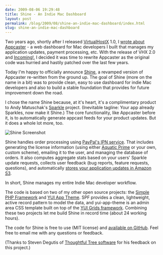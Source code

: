 ```yaml
---
date: 2009-08-06 19:29:48
title: Shine - An Indie Mac Dashboard
layout: post
permalink: /blog/2009/08/shine-an-indie-mac-dashboard/index.html
slug: shine-an-indie-mac-dashboard
---
```

Two years ago, shortly after I released [VirtualHostX](http://clickontyler.com/virtualhostx/) 1.0, I [wrote about Appcaster](http://clickontyler.com/blog/2007/09/lessons-from-a-first-time-mac-developer/) - a web dashboard for Mac developers I built that manages my application updates, payment processing, etc. With the release of VHX 2.0 and [Incoming!](http://incomingapp.com), I decided it was time to rewrite Appcaster as the original code was hurried and hastily patched over the last few years.

Today I'm happy to officially announce [Shine](http://github.com/tylerhall/Shine/tree/master), a revamped version of Appcaster re-written from the ground up. The goal of Shine (more on the name in a bit) was to provide clean, easy to use dashboard for indie Mac developers and also to build a stable foundation that provides for future improvement down the road.

I chose the name Shine because, at it's heart, it's a complimentary product to Andy Matuschak's [Sparkle](http://sparkle.andymatuschak.org/) project. (Inevitable tagline: Your app already Sparkles, now make it Shine.) The core functionality, like Appcaster before it, is to automatically generate appcast feeds for your product updates. But it does a whole lot more, too.

![Shine Screenshot](http://cdn.tyler.fm/blog/shine-ss1.png)

Shine handles order processing using [PayPal's IPN service](https://www.paypal.com/ipn). That includes generating the license information (using either [Aquatic Prime](http://www.aquaticmac.com/) or your own, custom scheme), emailing it to the user, and managing the database of orders. It also computes aggregate stats based on your users' Sparkle update requests, collects user feedback (bug reports, feature requests, questions), and automatically [stores your application updates in Amazon S3](http://www.cabel.name/2007/04/coda-one-week-later.html).

In short, Shine manages my entire Indie Mac developer workflow.

The code is based on two of my other open source projects: the [Simple PHP Framework](http://github.com/tylerhall/simple-php-framework/tree/master) and [YUI App Theme](http://github.com/tylerhall/yui-app-theme/tree). SPF provides a clean, lightweight, active record pattern to model the data, and yui-app-theme is an admin area CSS template built on top of the [YUI Grids framework](http://developer.yahoo.com/yui/grids/). Combining these two projects let me build Shine in record time (about 24 working hours).

The code for Shine is free to use (MIT license) and [available on GitHub](http://github.com/tylerhall/Shine/tree/master). Feel free to email me with any questions or feedback.

(Thanks to Steven Degutis of [Thoughtful Tree software](http://thoughtfultree.com/) for his feedback on this project.)